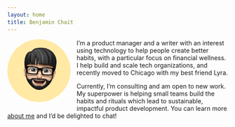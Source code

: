 ```yaml
---
layout: home
title: Benjamin Chait
---
```

<img src="/assets/img/IMG_0534.jpeg" style="float: left; width: 9rem; border-radius: 50%; margin: 0 1em 1em 0;" />

<p>I’m a product manager and a writer with an interest using technology to help people create better habits, with a particular focus on financial wellness. I help build and scale tech organizations, and recently moved to Chicago with my best friend Lyra.</p>

<p>Currently, I’m consulting and am open to new work. My superpower is helping small teams build the habits and rituals which lead to sustainable, impactful product development. You can learn more <a href="/about">about me</a> and I’d be delighted to chat!</p>

<!-- indie auth https://indieweb.org/rel-me and https://indielogin.com/setup -->
<link href="https://twitter.com/benjaminchait" rel="me">
<link href="https://github.com/benjaminchait" rel="me">
<!-- end indie auth -->